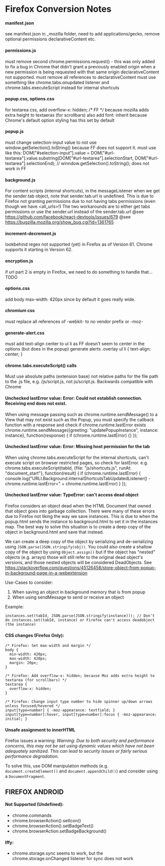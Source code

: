 # Firefox Conversion Notes

#### manifest.json
see manifest.json in _mozilla folder, need to add applications/gecko, remove optional permissions declarativeContent etc.

#### permissions.js
must remove second chrome.permissions.request() - this was only added to fix a bug in Chrome that didn't grant a previously enabled origin when a new permission is being requested with that same origin
declarativeContent not supported. must remove all references to declarativeContent
must use something like chrome.tabs.onupdated listener and chrome.tabs.executeScript instead for internal shortcuts

#### popup.css, options.css
for textarea css, add overflow-x: hidden; /* FF */
because mozilla adds extra height to textaeras (for scrollbars)
also add font: inherit because Chrome's default option styling has this set by default

#### popup.js
must change selection-input value to not use window.getSelection().toString() because FF does not support it.
must use like this:
    DOM["#selection-input"].value = DOM["#url-textarea"].value.substring(DOM["#url-textarea"].selectionStart, DOM["#url-textarea"].selectionEnd); // winndow.getSelection().toString(); does not work in FF

#### background.js
For content scripts (internal shortcuts), in the messageListener when we get the sender.tab object, note that sender.tab.url is undefined.
This is due to Firefox not granting permissions due to not having tabs permissions (even though we have <all_urls>!)
The two workarounds are to either get tabs permissions or use the sender.url instead of the sender.tab.url
@see https://github.com/facebook/react-devtools/issues/679
@see https://bugzilla.mozilla.org/show_bug.cgi?id=1361765

#### increment-decrement.js
lookbehind regex not supported (yet) in Firefox as of Version 61. Chrome supports it starting in Version 62.

#### encryption.js
if url part 2 is empty in Firefox, we need to do something to handle that... TODO

#### options.css
add body max-width: 420px since by default it goes really wide.

#### chromium css
must replace all references of -webkit- to no vendor prefix or -moz-

#### generate-alert.css
must add text-align center to ul li as FF doesn't seem to center in the options (but does in the popup) generate alerts
.overlay ul li {
  text-align: center;
}

#### chrome.tabs.executeScript() calls
Must use absolute paths (extension base) not relative paths for the file path to the .js file, e.g. /js/script.js, not js/script.js. Backwards compatible with Chrome

#### Unchecked lastError value: Error: Could not establish connection. Receiving end does not exist.
When using message passing such as chrome.runtime.sendMessage() to a View that may not exist such as the Popup, you must specify the callback function with a response and check if chrome.runtime.lastError exists
    chrome.runtime.sendMessage({greeting: "updatePopupInstance", instance: instance}, function(response) { if (chrome.runtime.lastError) {} });

#### Unchecked lastError value: Error: Missing host permission for the tab
When using chrome.tabs.executeScript for the internal shortcuts, can't execute script on browser restricted pages, so check for lastError.
e.g.
  chrome.tabs.executeScript(tabId, {file: "js/shortcuts.js", runAt: "document_start"}, function(result) {
    if (chrome.runtime.lastError) {
      console.log("URLI.Background.internalShortcutsTabUpdatedListener() - chrome.runtime.lastError=" + chrome.runtime.lastError)
    }
  });

#### Unchecked lastError value: TypeError: can't access dead object
Firefox considers an object dead when the HTML Document that owned that object goes into garbage collection.
There were many of these errors due to Firefox not liking the way we save instances. This is due to when the popup.html sends the
instance to background.html to set it in the instances map. The best way to solve this situation is to create a deep copy
of the object in background.html and save that instead.

We can create a deep copy of the object by serializing and de-serializing using `JSON.parse(JSON.stringify(obj))`. You
could also create a shallow copy of the object by using `Object.assign()` but if the object has "nested" objects (e.g.
arrays) those will still refer to the original dead object's versions, and those nested objects will be considered DeadObjects.
See https://stackoverflow.com/questions/45126458/store-object-from-popup-in-background-page-in-a-webextension

Use-Cases to consider:
1. When saving an object in background memory that is from popup
2. When using sendMessage to send or receive an object


Example:

    instances.set(tabId, JSON.parse(JSON.stringify(instance))); // Don't do instances.set(tabId, instance) or Firefox can't access deadobject (the instance)

#### CSS changes (Firefox Only):
    /* Firefox: Set max-width and margin */
    body {
      min-width: 420px;
      max-width: 420px;
      margin: 20px;
    }

    /* Firefox: Add overflow-x: hidden; because Moz adds extra height to textarea (for scrollbars) */
    textarea {
      overflow-x: hidden;
    }

    /* Firefox: Change input type number to hide spinner up/down arrows unless focused/hovered */
    input[type=number] { -moz-appearance: textfield; } input[type=number]:hover, input[type=number]:focus { -moz-appearance: initial; }

#### Unsafe assignment to innerHTML
Firefox issues a warning:
*Warning: Due to both security and performance concerns, this may not be set using dynamic values which have not been adequately sanitized. This can lead to security issues or fairly serious performance degradation.*

To solve this, use DOM manipulation methods (e.g. `document.createElement()` and `document.appendChild()`) and consider using a `DocumentFragment`.


## FIREFOX ANDROID

#### Not Supported (Undefined):
- chrome.commands
- chrome.browserAction().setIcon()
- chrome.browserAction().setBadgeText()
- chrome.browserAction.setBadgeBackground()

#### Iffy:
- chrome.storage.sync seems to work, but the chrome.storage.onChanged listener for sync does not work
